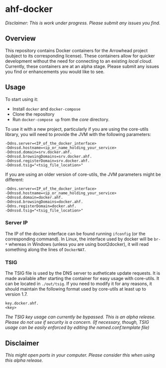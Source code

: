 # ahf-docker

_*Disclaimer:* This is work under progress. Please submit any issues you find._

## Overview

This repository contains Docker containers for the Arrowhead project (subject to its corresponding license).
These containers allow for quicker development without the need for connecting to an existing _local cloud_.
Currently, these containers are at an alpha stage. Please submit any issues you find or enhancements you
would like to see.

## Usage

To start using it:
* Install `docker` and `docker-compose`
* Clone the repository
* Run `docker-compose up` from the *core* directory.

To use it with a new project, particularly if you are using the core-utils library, you will need to provide the
JVM with the following parameters:

```
-Ddns.server=<IP_of_the_docker_interface>
-Ddnssd.hostname=<ip_or_name_holding_your_service>
-Ddnssd.domain=srv.docker.ahf.
-Ddnssd.browsingDomains=srv.docker.ahf.
-Ddnssd.registerDomain=srv.docker.ahf.
-Ddnssd.tsig="<tsig_file_location>"
```
If you are using an older version of core-utils, the JVM parameters might be different:

```
-Ddns.server=<IP_of_the_docker_interface>
-Ddnssd.hostname=<ip_or_name_holding_your_service>
-Ddnssd.domain=docker.ahf.
-Ddnssd.browsingDomains=docker.ahf.
-Ddns.registerDomain=docker.ahf.
-Ddnssd.tsig="<tsig_file_location>"
```

### Server IP

The IP of the docker interface can be found running `ifconfig` (or the corresponding command). In Linux, the
interface used by docker will be `br-*` whereas in Windows (unless you are using boot2docker), it will read
something along the lines of `DockerNAT`.

### TSIG

The TSIG file is used by the DNS server to autheticate update requests. It is made available after starting the 
container for easy usage with core-utils. It can be located in `./out/tsig`. If you need to modify it for any 
reasons, it should maintain the following format used by core-utils at least up to version 1.7.

```
key.docker.ahf.
<key>
```

*The TSIG key usage can currently be bypassed. This is an alpha release. Please do not use if security is a
concern. _(If necessary, though, TSIG usage can be easily enforced by editing the named.conf.template file)_*


## Disclaimer

*This might open ports in your computer. Please consider this when using this alpha release.*
